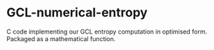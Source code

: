 GCL-numerical-entropy
=====================

C code implementing our GCL entropy computation in optimised form. Packaged as a mathematical function.
